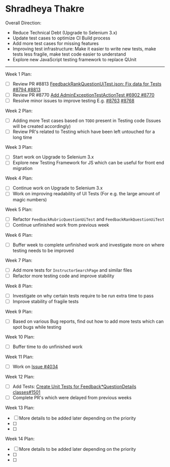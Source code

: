 # Shradheya Thakre

Overall Direction:
- Reduce Technical Debt (Upgrade to Selenium 3.x)
- Update test cases to optimize CI Build process
- Add more test cases for missing features
- Improving test infrastructure: Make it easier to write new tests, make tests less fragile, make test code easier to understand
- Explore new JavaScript testing framework to replace QUnit

---

Week 1 Plan:
- [ ] Review PR #8813 [FeedbackRankQuestionUiTest.json: Fix data for Tests #8794 #8813](https://github.com/TEAMMATES/teammates/pull/8813)
- [ ] Review PR #8770 [Add AdminExceptionTestActionTest #6902 #8770](https://github.com/TEAMMATES/teammates/pull/8770)
- [ ] Resolve minor issues to improve testing E.g. [#8763](https://github.com/TEAMMATES/teammates/issues/8763) [#8768](https://github.com/TEAMMATES/teammates/issues/8768)

Week 2 Plan:
- [ ] Adding more Test cases based on `TODO` present in Testing code (Issues will be created accordingly)
- [ ] Review PR's related to Testing which have been left untouched for a long time

Week 3 Plan:
- [ ] Start work on Upgrade to Selenium 3.x
- [ ] Explore new Testing Framework for JS which can be useful for front end migration

Week 4 Plan:
- [ ] Continue work on Upgrade to Selenium 3.x
- [ ] Work on improving readability of UI Tests (For e.g. the large amount of magic numbers)

Week 5 Plan:
- [ ] Refactor `FeedbackRubricQuestionUiTest` and `FeedbackRankQuestionUiTest`
- [ ] Continue unfinished work from previous week

Week 6 Plan:
- [ ] Buffer week to complete unfinished work and investigate more on where testing needs to be improved

Week 7 Plan:
- [ ] Add more tests for `InstructorSearchPage` and similar files
- [ ] Refactor more testing code and improve stability

Week 8 Plan:
- [ ] Investigate on why certain tests require to be run extra time to pass
- [ ] Improve stability of fragile tests

Week 9 Plan:
- [ ] Based on various Bug reports, find out how to add more tests which can spot bugs while testing

Week 10 Plan:
- [ ] Buffer time to do unfinished work

Week 11 Plan:
- [ ] Work on [Issue #4034](https://github.com/TEAMMATES/teammates/issues/4034)

Week 12 Plan:
- [ ] Add Tests: [Create Unit Tests for Feedback*QuestionDetails classes#1501](https://github.com/TEAMMATES/teammates/issues/1501)
- [ ] Complete PR's which were delayed from previous weeks

Week 13 Plan:
- [ ] More details to be added later depending on the priority
- [ ]
- [ ]

Week 14 Plan:
- [ ] More details to be added later depending on the priority
- [ ]
- [ ]
